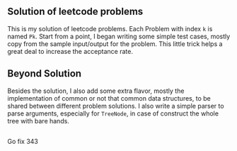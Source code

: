 ## Solution of leetcode problems
This is my solution of leetcode problems. Each Problem with index `k` is named `Pk`. Start from a point, I began writing some simple test cases, mostly copy from the sample input/output for the problem. This little trick helps a great deal to increase the acceptance rate. 
## Beyond Solution
Besides the solution, I also add some extra flavor, mostly the implementation of common or not that common data structures, to be shared between different problem solutions. I also write a simple parser to parse arguments, especially for `TreeNode`, in case of construct the whole tree with bare hands.
##
Go fix 343